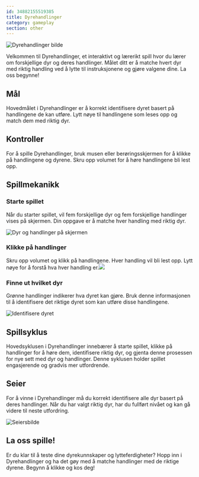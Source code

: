 ```yaml
---
id: 34882155519385
title: Dyrehandlinger 
category: gameplay
section: other
---
```

![Dyrehandlinger bilde](https://help.studycat.com/hc/article_attachments/34882188453017)

Velkommen til Dyrehandlinger, et interaktivt og lærerikt spill hvor du lærer om forskjellige dyr og deres handlinger. Målet ditt er å matche hvert dyr med riktig handling ved å lytte til instruksjonene og gjøre valgene dine. La oss begynne!

## Mål

Hovedmålet i Dyrehandlinger er å korrekt identifisere dyret basert på handlingene de kan utføre. Lytt nøye til handlingene som leses opp og match dem med riktig dyr.

## Kontroller

For å spille Dyrehandlinger, bruk musen eller berøringsskjermen for å klikke på handlingene og dyrene. Skru opp volumet for å høre handlingene bli lest opp.

## Spillmekanikk

### Starte spillet

Når du starter spillet, vil fem forskjellige dyr og fem forskjellige handlinger vises på skjermen. Din oppgave er å matche hver handling med riktig dyr.

![Dyr og handlinger på skjermen](https://help.studycat.com/hc/article_attachments/34882188453017)

### Klikke på handlinger

Skru opp volumet og klikk på handlingene. Hver handling vil bli lest opp. Lytt nøye for å forstå hva hver handling er.![](https://help.studycat.com/hc/article_attachments/35127586834841)

### Finne ut hvilket dyr

Grønne handlinger indikerer hva dyret kan gjøre. Bruk denne informasjonen til å identifisere det riktige dyret som kan utføre disse handlingene.

![Identifisere dyret](https://help.studycat.com/hc/article_attachments/34882188459545)

## Spillsyklus

Hovedsyklusen i Dyrehandlinger innebærer å starte spillet, klikke på handlinger for å høre dem, identifisere riktig dyr, og gjenta denne prosessen for nye sett med dyr og handlinger. Denne syklusen holder spillet engasjerende og gradvis mer utfordrende.

## Seier

For å vinne i Dyrehandlinger må du korrekt identifisere alle dyr basert på deres handlinger. Når du har valgt riktig dyr, har du fullført nivået og kan gå videre til neste utfordring.

![Seiersbilde](https://help.studycat.com/hc/article_attachments/34882155516441)

## La oss spille!

Er du klar til å teste dine dyrekunnskaper og lytteferdigheter? Hopp inn i Dyrehandlinger og ha det gøy med å matche handlinger med de riktige dyrene. Begynn å klikke og kos deg!

